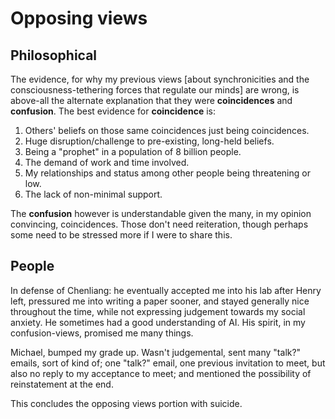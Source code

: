 # Opposing views

## Philosophical

The evidence, for why my previous views [about synchronicities and the consciousness-tethering forces that regulate our minds] are wrong, is above-all the alternate explanation that they were **coincidences** and **confusion**. The best evidence for **coincidence** is:

1. Others' beliefs on those same coincidences just being coincidences.
2. Huge disruption/challenge to pre-existing, long-held beliefs.
3. Being a "prophet" in a population of 8 billion people.
4. The demand of work and time involved.
5. My relationships and status among other people being threatening or low.
6. The lack of non-minimal support.

The **confusion** however is understandable given the many, in my opinion convincing, coincidences. Those don't need reiteration, though perhaps some need to be stressed more if I were to share this.

## People

In defense of Chenliang: he eventually accepted me into his lab after Henry left, pressured me into writing a paper sooner, and stayed generally nice throughout the time, while not expressing judgement towards my social anxiety. He sometimes had a good understanding of AI. His spirit, in my confusion-views, promised me many things.

Michael, bumped my grade up. Wasn't judgemental, sent many "talk?" emails, sort of kind of; one "talk?" email, one previous invitation to meet, but also no reply to my acceptance to meet; and mentioned the possibility of reinstatement at the end.

This concludes the opposing views portion with suicide.
